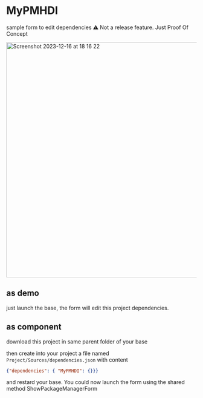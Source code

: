 # MyPMHDI

 sample form to edit dependencies ⚠️ Not a release feature. Just Proof Of Concept

<img width="621" alt="Screenshot 2023-12-16 at 18 16 22" src="https://github.com/e-marchand/MyPMHDI/assets/129385512/63b38d2c-0ca0-4dc1-8143-1cc77345b5ec">


## as demo

just launch the base, the form will edit this project dependencies.


## as component

download this project in same parent folder of your base

then create into your project a file named `Project/Sources/dependencies.json` with content

```json
{"dependencies": { "MyPMHDI": {}}}
```

and restard your base. You could now launch the form using the shared method ShowPackageManagerForm
